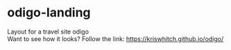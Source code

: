 # odigo-landing
Layout for a travel site odigo <br>
Want to see how it looks? Follow the link: https://kriswhitch.github.io/odigo/
